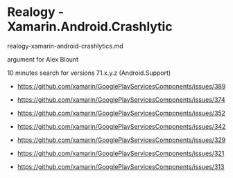 # Realogy - Xamarin.Android.Crashlytic

realogy-xamarin-android-crashlytics.md

argument for Alex Blount

10 minutes search for versions 71.x.y.z (Android.Support)

*   https://github.com/xamarin/GooglePlayServicesComponents/issues/389

*   https://github.com/xamarin/GooglePlayServicesComponents/issues/374

*   https://github.com/xamarin/GooglePlayServicesComponents/issues/352

*   https://github.com/xamarin/GooglePlayServicesComponents/issues/342

*   https://github.com/xamarin/GooglePlayServicesComponents/issues/329

*   https://github.com/xamarin/GooglePlayServicesComponents/issues/321

*   https://github.com/xamarin/GooglePlayServicesComponents/issues/313


